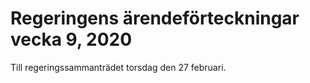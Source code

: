 # Regeringens ärendeförteckningar vecka 9, 2020

Till regeringssammanträdet torsdag den 27 februari.
